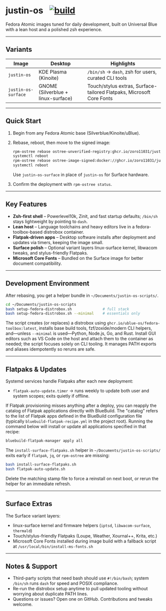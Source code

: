 # justin-os &nbsp; [![build](https://github.com/zoro11031/justin-os/actions/workflows/build.yml/badge.svg)](https://github.com/zoro11031/justin-os/actions/workflows/build.yml)

Fedora Atomic images tuned for daily development, built on Universal Blue with a lean host and a polished zsh experience.

---

## Variants

| Image | Desktop | Highlights |
| --- | --- | --- |
| `justin-os` | KDE Plasma (Kinoite) | `/bin/sh` → `dash`, zsh for users, curated CLI tools |
| `justin-os-surface` | GNOME (Silverblue + linux-surface) | Touch/stylus extras, Surface-tailored Flatpaks, Microsoft Core Fonts |

---

## Quick Start

1. Begin from any Fedora Atomic base (Silverblue/Kinoite/uBlue).
2. Rebase, reboot, then move to the signed image:

   ```bash
   rpm-ostree rebase ostree-unverified-registry:ghcr.io/zoro11031/justin-os:latest
   systemctl reboot
   rpm-ostree rebase ostree-image-signed:docker://ghcr.io/zoro11031/justin-os:latest
   systemctl reboot
   ```

   Use `justin-os-surface` in place of `justin-os` for Surface hardware.

3. Confirm the deployment with `rpm-ostree status`.

---

## Key Features

- **Zsh-first shell** – Powerlevel10k, Zinit, and fast startup defaults; `/bin/sh` stays lightweight by pointing to `dash`.
- **Lean host** – Language toolchains and heavy editors live in a fedora-toolbox-based distrobox container.
- **Flatpak-driven apps** – Desktop software installs after deployment and updates via timers, keeping the image small.
- **Surface polish** – Optional variant layers linux-surface kernel, libwacom tweaks, and stylus-friendly Flatpaks.
- **Microsoft Core Fonts** – Bundled on the Surface image for better document compatibility.

---

## Development Environment

After rebasing, you get a helper bundle in `~/Documents/justin-os-scripts/`.

```bash
cd ~/Documents/justin-os-scripts
bash setup-fedora-distrobox.sh              # full stack
bash setup-fedora-distrobox.sh --minimal    # essentials only
```

The script creates (or replaces) a distrobox using `ghcr.io/ublue-os/fedora-toolbox:latest`, installs base build tools, fzf/zoxide/modern CLI helpers, and—unless `--minimal` is used—Python, Node.js, Go, and Rust. Install GUI editors such as VS Code on the host and attach them to the container as needed; the script focuses solely on CLI tooling. It manages PATH exports and aliases idempotently so reruns are safe.

---

## Flatpaks & Updates

Systemd services handle Flatpaks after each new deployment:

- `flatpak-auto-update.timer` → runs weekly to update both user and system scopes; exits quietly if offline.

If Flatpak provisioning misses anything after a deploy, you can reapply the catalog of Flatpak applications directly with BlueBuild. The "catalog" refers to the list of Flatpak apps defined in the BlueBuild configuration file (typically `bluebuild-flatpak-recipe.yml` in the project root). Running the command below will install or update all applications specified in that recipe:

```bash
bluebuild-flatpak-manager apply all
```

The `install-surface-flatpaks.sh` helper in `~/Documents/justin-os-scripts/` exits early if `flatpak`, `jq`, or `rpm-ostree` are missing:

```bash
bash install-surface-flatpaks.sh
bash flatpak-auto-update.sh
```

Delete the matching stamp file to force a reinstall on next boot, or rerun the helper for an immediate refresh.

---

## Surface Extras

The Surface variant layers:

- linux-surface kernel and firmware helpers (`iptsd`, `libwacom-surface`, `thermald`)
- Touch/stylus-friendly Flatpaks (Loupe, Weather, Xournal++, Krita, etc.)
- Microsoft Core Fonts installed during image build with a fallback script at `/usr/local/bin/install-ms-fonts.sh`

---

## Notes & Support

- Third-party scripts that need bash should use `#!/bin/bash`; system `/bin/sh` runs `dash` for speed and POSIX compliance.
- Re-run the distrobox setup anytime to pull updated tooling without worrying about duplicate PATH lines.
- Questions or issues? Open one on GitHub. Contributions and tweaks welcome.
